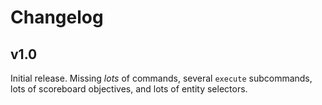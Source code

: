 # Changelog

## v1.0
Initial release. Missing *lots* of commands, several `execute` subcommands, lots of scoreboard objectives, and lots of entity selectors.